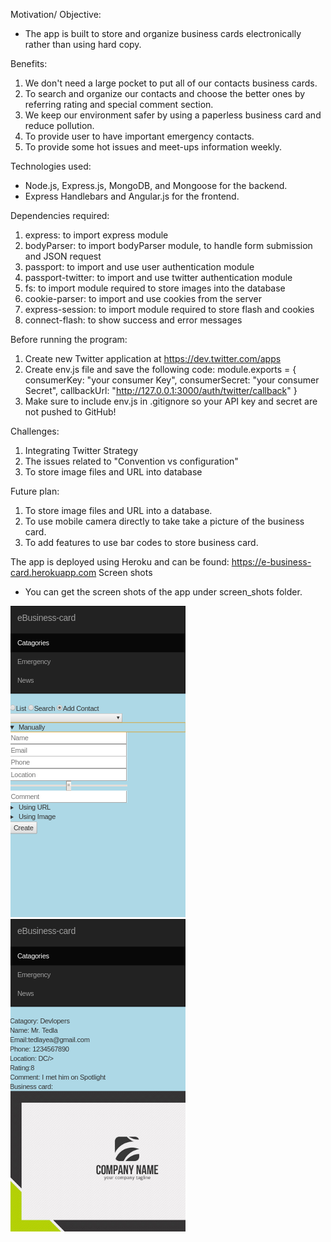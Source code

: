 Motivation/ Objective:
* The app is built to store and organize business cards electronically rather than using hard copy.

Benefits:
1. We don't need a large pocket to put all of our contacts business cards.
2. To search and organize our contacts and choose the better ones by referring rating and special comment section.
3. We keep our environment safer by using a paperless business card and reduce pollution.
4. To provide user to have important emergency contacts.
5. To provide some hot issues and meet-ups information weekly.

Technologies used:
  * Node.js, Express.js, MongoDB, and Mongoose for the backend.
  * Express Handlebars and Angular.js for the frontend.

Dependencies required:
  1. express: to import  express module
  2. bodyParser: to import bodyParser module, to handle form submission and JSON request
  3. passport: to import and use user authentication module
  4. passport-twitter: to import and use twitter authentication module
  5. fs: to import module required to store images into the database
  5. cookie-parser: to import and use cookies from the server
  6. express-session: to import module required to store flash and cookies
  7. connect-flash: to show success and error messages

Before running the program:
1. Create new Twitter application at https://dev.twitter.com/apps
2. Create env.js file and save the following code:
    module.exports = {
      consumerKey: "your consumer Key",
      consumerSecret: "your consumer Secret",
      callbackUrl: "http://127.0.0.1:3000/auth/twitter/callback"
    }
3. Make sure to include env.js in .gitignore so your API key and secret are not pushed to GitHub!

Challenges:
1. Integrating Twitter Strategy
2. The issues related to "Convention vs configuration"
3. To store image files and URL into database

Future plan:
1. To store image files and URL into a database.
2. To use mobile camera directly to take take a picture of the business card.
3. To add features to use bar codes to store business card.

The app is deployed using Heroku and can be found: https://e-business-card.herokuapp.com 
Screen shots
* You can get the screen shots of the app under screen_shots folder.

![alt text](screen_shots/Screenshot-5.png)  ![alt text](screen_shots/Screenshot-7.png)
